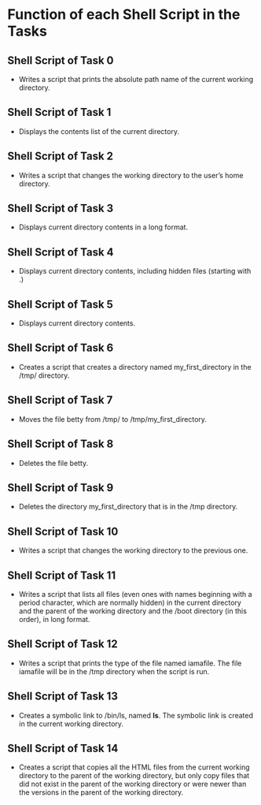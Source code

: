 # Function of each Shell Script in the Tasks

## Shell Script of Task 0

- Writes a script that prints the absolute path name of the current working directory.

## Shell Script of Task 1

- Displays the contents list of the current directory.

## Shell Script of Task 2

- Writes a script that changes the working directory to the user’s home directory.

## Shell Script of Task 3

- Displays current directory contents in a long format.

## Shell Script of Task 4

- Displays current directory contents, including hidden files (starting with .)

## Shell Script of Task 5

- Displays current directory contents.

## Shell Script of Task 6

- Creates a script that creates a directory named my_first_directory in the /tmp/ directory.

## Shell Script of Task 7

- Moves the file betty from /tmp/ to /tmp/my_first_directory.

## Shell Script of Task 8

- Deletes the file betty.

## Shell Script of Task 9

- Deletes the directory my_first_directory that is in the /tmp directory.

## Shell Script of Task 10

- Writes a script that changes the working directory to the previous one.

## Shell Script of Task 11

- Writes a script that lists all files (even ones with names beginning with a period character, which are normally hidden) in the current directory and the parent of the working directory and the /boot directory (in this order), in long format.

## Shell Script of Task 12

- Writes a script that prints the type of the file named iamafile. The file iamafile will be in the /tmp directory when the script is run.

## Shell Script of Task 13

- Creates a symbolic link to /bin/ls, named __ls__. The symbolic link is created in the current working directory.

## Shell Script of Task 14

- Creates a script that copies all the HTML files from the current working directory to the parent of the working directory, but only copy files that did not exist in the parent of the working directory or were newer than the versions in the parent of the working directory.
